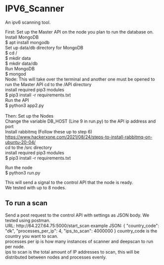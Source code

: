 # IPV6_Scanner
An ipv6 scanning tool.

First: Set up the Master API on the node you plan to run the database on.<br>
Install MongoDB<br>
$ apt install mongodb<br>
Set up data/db directory for MongoDB<br>
$ cd /<br>
$ mkdir data<br>
$ mkdir data/db<br>
Run MongoDB<br>
$ mongod<br>
Node: This will take over the terminal and another one must be opened to run the Master API
cd to the /API directory<br>
install required pip3 modules<br>
$ pip3 install -r requirements.txt<br>
Run the API<br>
$ python3 app2.py<br>
<br>
Then: Set up the Nodes<br>
Change the variable DB_HOST (Line 9 in run.py) to the API ip address and port<br>
Install rabbitmq (Follow these up to step 6)<br>
https://www.hackerxone.com/2021/08/24/steps-to-install-rabbitmq-on-ubuntu-20-04/<br>
cd to the /src directory<br>
install required pip3 modules<br>
$ pip3 install -r requirements.txt<br>

Run the node<br>
$ python3 run.py

This will send a signal to the control API that the node is ready.<br>
We tested with up to 8 nodes.<br>
<h2>To run a scan</h2>
Send a post request to the control API with settings as JSON body. We tested using postman.<br>
URL: http://64.227.64.75:5000/start_scan
example JSON:
{
    "country_code": "dk",
    "processes_per_ip": 4,
    "ips_to_scan": 4000000
}
country_code is the country you want to scan.<br>
processes per ip is how many instances of scanner and deepscan to run per node.<br>
ips to scan is the total amount of IP addresses to scan, this will be distributed between nodes and processes evenly.<br>





